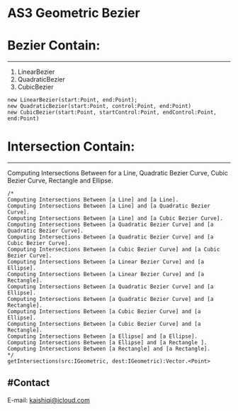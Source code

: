 AS3 Geometric Bezier
==========================

# Bezier Contain:
--------------------
1. LinearBezier
2. QuadraticBezier
3. CubicBezier

```
new LinearBezier(start:Point, end:Point);
new QuadraticBezier(start:Point, control:Point, end:Point)
new CubicBezier(start:Point, startControl:Point, endControl:Point, end:Point)
```


# Intersection Contain:
--------------------

Computing Intersections Between for a Line, Quadratic Bezier Curve, Cubic Bezier Curve, Rectangle and Ellipse.
```
/*
Computing Intersections Between [a Line] and [a Line].
Computing Intersections Between [a Line] and [a Quadratic Bezier Curve].
Computing Intersections Between [a Line] and [a Cubic Bezier Curve].
Computing Intersections Between [a Quadratic Bezier Curve] and [a Quadratic Bezier Curve].
Computing Intersections Between [a Quadratic Bezier Curve] and [a Cubic Bezier Curve].
Computing Intersections Between [a Cubic Bezier Curve] and [a Cubic Bezier Curve].
Computing Intersections Between [a Linear Bezier Curve] and [a Ellipse].
Computing Intersections Between [a Linear Bezier Curve] and [a Rectangle].
Computing Intersections Between [a Quadratic Bezier Curve] and [a Ellipse].
Computing Intersections Between [a Quadratic Bezier Curve] and [a Rectangle].
Computing Intersections Between [a Cubic Bezier Curve] and [a Ellipse].
Computing Intersections Between [a Cubic Bezier Curve] and [a Rectangle].
Computing Intersections Between [a Ellipse] and [a Ellipse].
Computing Intersections Between [a Ellipse] and [a Rectangle ].
Computing Intersections Between [a Rectangle] and [a Rectangle].
*/
getIntersections(src:IGeometric, dest:IGeometric):Vector.<Point>
```


#Contact
--------------------
E-mail: <kaishiqi@icloud.com>
